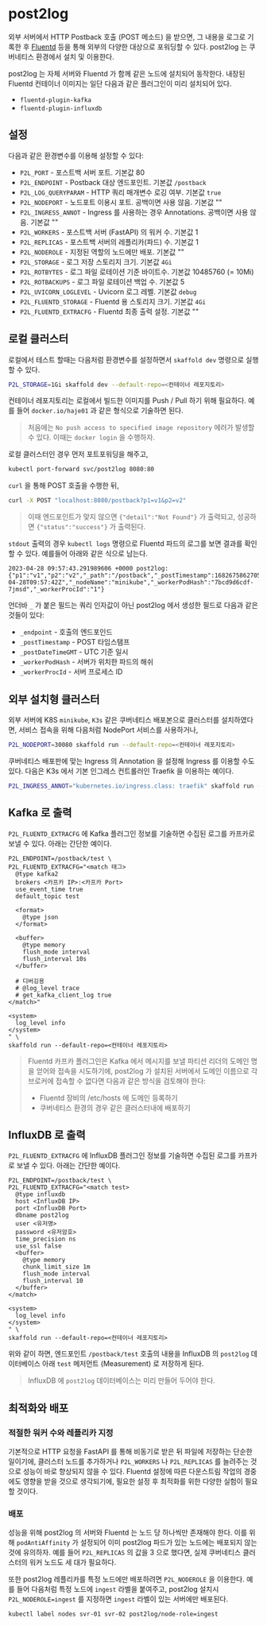 # post2log

외부 서버에서 HTTP Postback 호출 (POST 메소드) 을 받으면, 그 내용을 로그로 기록한 후 [Fluentd](https://www.fluentd.org/) 등을 통해 외부의 다양한 대상으로 포워딩할 수 있다. post2log 는 쿠버네티스 환경에서 설치 및 이용한다.

post2log 는 자체 서버와 Fluentd 가 함께 같은 노드에 설치되어 동작한다. 내장된 Fluentd 컨테이너 이미지는 일단 다음과 같은 플러그인이 미리 설치되어 있다.
- `fluentd-plugin-kafka`
- `fluentd-plugin-influxdb`

## 설정

다음과 같은 환경변수를 이용해 설정할 수 있다:
- `P2L_PORT` - 포스트백 서버 포트. 기본값 80
- `P2L_ENDPOINT` - Postback 대상 엔드포인트. 기본값 `/postback`
- `P2L_LOG_QUERYPARAM` - HTTP 쿼리 매개변수 로깅 여부. 기본값 `true`
- `P2L_NODEPORT` - 노드포트 이용시 포트. 공백이면 사용 않음. 기본값 ""
- `P2L_INGRESS_ANNOT` - Ingress 를 사용하는 경우 Annotations. 공백이면 사용 않음. 기본값 ""
- `P2L_WORKERS` - 포스트백 서버 (FastAPI) 의 워커 수. 기본값 1
- `P2L_REPLICAS` - 포스트백 서버의 레플리카(파드) 수. 기본값 1
- `P2L_NODEROLE` - 지정된 역할의 노드에만 배포. 기본값 ""
- `P2L_STORAGE` - 로그 저장 스토리지 크기. 기본값 `4Gi`
- `P2L_ROTBYTES` - 로그 파일 로테이션 기준 바이트수. 기본값 10485760 (= 10Mi)
- `P2L_ROTBACKUPS` - 로그 파일 로테이션 백업 수. 기본값 5
- `P2L_UVICORN_LOGLEVEL` - Uvicorn 로그 레벨. 기본값 `debug`
- `P2L_FLUENTD_STORAGE` - Fluentd 용 스토리지 크기. 기본값 `4Gi`
- `P2L_FLUENTD_EXTRACFG` - Fluentd 최종 출력 설정. 기본값 ""

## 로컬 클러스터

로컬에서 테스트 할때는 다음처럼 환경변수를 설정하면서 `skaffold dev` 명령으로 실행할 수 있다.

```bash
P2L_STORAGE=1Gi skaffold dev --default-repo=<컨테이너 레포지토리>
```

컨테이너 레포지토리는 로컬에서 빌드한 이미지를 Push / Pull 하기 위해 필요하다. 예를 들어 `docker.io/haje01` 과 같은 형식으로 기술하면 된다.

> 처음에는 `No push access to specified image repository` 에러가 발생할 수 있다. 이때는  `docker login` 을 수행하자.

로컬 클러스터인 경우 먼저 포트포워딩을 해주고,

```bash
kubectl port-forward svc/post2log 8080:80
```

`curl` 을 통해 POST 호출을 수행한 뒤,

```bash
curl -X POST "localhost:8080/postback?p1=v1&p2=v2"
```

> 이때 엔드포인트가 맞지 않으면 `{"detail":"Not Found"}` 가 출력되고, 성공하면 `{"status":"success"}` 가 출력된다.

`stdout` 출력의 경우 `kubectl logs` 명령으로 Fluentd 파드의 로그를 보면 결과를 확인할 수 있다. 예를들어 아래와 같은 식으로 남는다.

```
2023-04-28 09:57:43.291989606 +0000 post2log: {"p1":"v1","p2":"v2","_path":"/postback","_postTimestamp":1682675862705,"_postDatetimeGMT":"2023-04-28T09:57:42Z","_nodeName":"minikube","_workerPodHash":"7bcd9d6cdf-7jmsd","_workerProcId":"1"}
```

언더바 `_` 가 붙은 필드는 쿼리 인자값이 아닌 post2log 에서 생성한 필드로 다음과 같은 것들이 있다:
- `_endpoint` - 호출의 엔드포인드
- `_postTimestamp` - POST 타임스탬프
- `_postDateTimeGMT` - UTC 기준 일시
- `_workerPodHash` - 서버가 위치한 파드의 해쉬 
- `_workerProcId` - 서버 프로세스 ID


## 외부 설치형 클러스터

외부 서버에 K8S `minikube`, `K3s` 같은 쿠버네티스 배포본으로 클러스터를 설치하였다면, 서비스 접속을 위해 다음처럼 NodePort 서비스를 사용하거나,

```bash
P2L_NODEPORT=30080 skaffold run --default-repo=<컨테이너 레포지토리>
```

쿠버네티스 배포판에 맞는 Ingress 의 Annotation 을 설정해 Ingress 를 이용할 수도 있다. 다음은 K3s 에서 기본 인그레스 컨트롤러인 Traefik 을 이용하는 예이다.

```bash
P2L_INGRESS_ANNOT="kubernetes.io/ingress.class: traefik" skaffold run --default-repo=<컨테이너 레포지토리>
```

## Kafka 로 출력 

`P2L_FLUENTD_EXTRACFG` 에 Kafka 플러그인 정보를 기술하면 수집된 로그를 카프카로 보낼 수 있다. 아래는 간단한 예이다.

```
P2L_ENDPOINT=/postback/test \
P2L_FLUENTD_EXTRACFG="<match 태그> 
  @type kafka2
  brokers <카프카 IP>:<카프카 Port>
  use_event_time true
  default_topic test
  
  <format>
    @type json
  </format>

  <buffer>
    @type memory
    flush_mode interval
    flush_interval 10s
  </buffer>

  # 디버깅용
  # @log_level trace
  # get_kafka_client_log true
</match>"

<system>
  log_level info
</system>
" \
skaffold run --default-repo=<컨테이너 레포지토리>
```

> Fluentd 카프카 플러그인은 Kafka 에서 메시지를 보낼 파티션 리더의 도메인 명을 얻어와 접속을 시도하기에, post2log 가 설치된 서버에서 도메인 이름으로 각 브로커에 접속할 수 없다면 다음과 같은 방식을 검토해야 한다:
> - Fluentd 장비의 /etc/hosts 에 도메인 등록하기
> - 쿠버네티스 환경의 경우 같은 클러스터내에 배포하기 

## InfluxDB 로 출력 

`P2L_FLUENTD_EXTRACFG` 에 InfluxDB 플러그인 정보를 기술하면 수집된 로그를 카프카로 보낼 수 있다. 아래는 간단한 예이다.

```
P2L_ENDPOINT=/postback/test \
P2L_FLUENTD_EXTRACFG="<match test> 
  @type influxdb
  host <InfluxDB IP>
  port <InfluxDB Port>
  dbname post2log
  user <유저명>
  password <유저암호>
  time_precision ns
  use_ssl false
  <buffer>
    @type memory
    chunk_limit_size 1m
    flush_mode interval
    flush_interval 10
  </buffer>
</match>

<system>
  log_level info
</system>
" \
skaffold run --default-repo=<컨테이너 레포지토리>
```

위와 같이 하면, 엔드포인트 `/postback/test` 호출의 내용을 InfluxDB 의 `post2log` 데이터베이스 아래 `test` 메저먼트 (Measurement) 로 저장하게 된다. 

> InfluxDB 에 `post2log` 데이터베이스는 미리 만들어 두어야 한다.


## 최적화와 배포

### 적절한 워커 수와 레플리카 지정

기본적으로 HTTP 요청을 FastAPI 를 통해 비동기로 받은 뒤 파일에 저장하는 단순한 일이기에, 클러스터 노드를 추가하거나 `P2L_WORKERS` 나 `P2L_REPLICAS` 를 늘려주는 것으로 성능이 바로 향상되지 않을 수 있다. Fluentd 설정에 따른 다운스트림 작업의 경중에도 영향을 받을 것으로 생각되기에, 필요한 설정 후 최적화를 위한 다양한 실험이 필요할 것이다.

### 배포

성능을 위해 post2log 의 서버와 Fluentd 는 노드 당 하나씩만 존재해야 한다. 이를 위해 `podAntiAffinity` 가 설정되어 이미 post2log 파드가 있는 노드에는 배포되지 않는 것에 유의하자. 예를 들어 `P2L_REPLICAS` 의 값을 3 으로 했다면, 실제 쿠버네티스 클러스터의 워커 노드도 세 대가 필요하다.

또한 post2log 레플리카를 특정 노드에만 배포하려면 `P2L_NODEROLE` 을 이용한다. 예를 들어 다음처럼 특정 노드에 `ingest` 라벨을 붙여주고, post2log 설치시 `P2L_NODEROLE=ingest` 를 지정하면 `ingest` 라벨이 있는 서버에만 배포된다.

```
kubectl label nodes svr-01 svr-02 post2log/node-role=ingest
```
